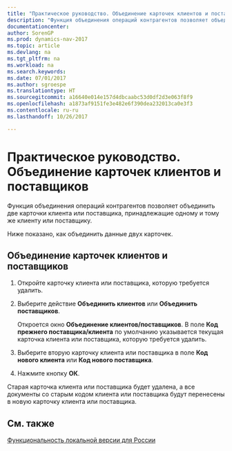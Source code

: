 ```yaml
---
title: "Практическое руководство. Объединение карточек клиентов и поставщиков"
description: "Функция объединения операций контрагентов позволяет объединить две карточки клиента или поставщика, принадлежащие одному и тому же клиенту или поставщику."
documentationcenter: 
author: SorenGP
ms.prod: dynamics-nav-2017
ms.topic: article
ms.devlang: na
ms.tgt_pltfrm: na
ms.workload: na
ms.search.keywords: 
ms.date: 07/01/2017
ms.author: sgroespe
ms.translationtype: HT
ms.sourcegitcommit: a16640e014e157d4dbcaabc53d0df2d3e063f8f9
ms.openlocfilehash: a1873af9151fe3e482e6f390dea232013ca0e3f3
ms.contentlocale: ru-ru
ms.lasthandoff: 10/26/2017

---
```

# <a name="how-to-combine-customer-or-vendor-cards"></a>Практическое руководство. Объединение карточек клиентов и поставщиков
Функция объединения операций контрагентов позволяет объединить две карточки клиента или поставщика, принадлежащие одному и тому же клиенту или поставщику.  

Ниже показано, как объединить данные двух карточек.  

## <a name="to-combine-information-on-vendor-or-customer-cards"></a>Объединение карточек клиентов и поставщиков  

1.  Откройте карточку клиента или поставщика, которую требуется удалить.  
2.  Выберите действие **Объединить клиентов** или **Объединить поставщиков**.

    Откроется окно **Объединение клиентов/поставщиков**. В поле **Код прежнего поставщика/клиента** по умолчанию указывается текущая карточка клиента или поставщика, которую требуется удалить.  

3.  Выберите вторую карточку клиента или поставщика в поле **Код нового клиента** или **Код нового поставщика**.
4. Нажмите кнопку **ОК**.

Старая карточка клиента или поставщика будет удалена, а все документы со старым кодом клиента или поставщика будут перенесены в новую карточку клиента или поставщика.

## <a name="see-also"></a>См. также
[Функциональность локальной версии для России](russia-local-functionality.md)

